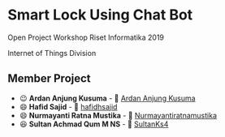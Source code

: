 # Smart Lock Using Chat Bot

Open Project Workshop Riset Informatika 2019

Internet of Things Division

## Member Project

* :wink: **Ardan Anjung Kusuma** - :link: [Ardan Anjung Kusuma](https://github.com/ardananjungkusuma)
* :smile: **Hafid Sajid** - :link: [hafidhsajid](https://github.com/hafidhsajid)
* :smile: **Nurmayanti Ratna Mustika** - :link: [Nurmayantiratnamustika](https://github.com/Nurmayantiratnamustika)
* :satisfied: **Sultan Achmad Qum M NS** - :link: [SultanKs4](https://github.com/SultanKs4)